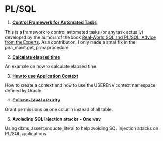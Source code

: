 # PL/SQL

1. **[Control Framework for Automated Tasks](https://github.com/robinsonlovatto/pl-sql/tree/main/control_framework_for_automated_tasks)**

This is a framework to control automated tasks (or any task actually) developed by the authors of the book [Real-World SQL and PL/SQL: Advice from the Experts](https://www.mhprofessional.com/real-world-sql-and-pl-sql-advice-from-the-experts-9781259640971-usa-group). As a contribution, I only made a small fix in the pna_maint.get_prma procedure.

2.  **[Calculate elapsed time](https://github.com/robinsonlovatto/pl-sql/blob/main/calculate_elapsed_time.sql)**

An example on how to calculate elapsed time. 

3.  **[How to use Application Context](https://github.com/robinsonlovatto/pl-sql/tree/main/application_context)**

How to create a context and how to use the USERENV context namespace defined by Oracle.

4.  **[Column-Level security](https://github.com/robinsonlovatto/pl-sql/blob/main/column-level-security.sql)**

Grant permissions on one column instead of all table.

5.  **[Avoinding SQL Injection attacks - One way](https://github.com/robinsonlovatto/pl-sql/blob/main/sql_injection_enquote_literal.sql)**

Using dbms_assert.enquote_literal to help avoiding SQL injection attacks on PL/SQL applications.
